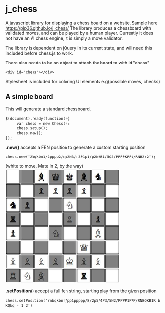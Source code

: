 # j_chess

A javascript library for displaying a chess board on a website. Sample here https://pip36.github.io/j_chess/ 
The library produces a chessboard with validated moves, and can be played by a human player. Currently it does not have an AI chess engine, it is simply a move validator.

The library is dependent on jQuery in its current state, and will need this included before chess.js to work.

There also needs to be an object to attach the board to with id "chess"

    <div id="chess"></div>
    
Stylesheet is included for coloring UI elements e.g(possible moves, checks)

A simple board
---------------------------
This will generate a standard chessboard.

    $(document).ready(function(){
	     var chess = new Chess();
         chess.setup();
	     chess.new();
    });
    
**.new()** accepts a FEN position to generate a custom starting position

    chess.new("2bqkbn1/2pppp2/np2N3/r3P1p1/p2N2B1/5Q2/PPPPKPP1/RNB2r2");
 
(white to move, Mate in 2, by the way)
![Example](/ChessPosition.JPG)

**.setPosition()** accept a full fen string, starting play from the given position

	chess.setPosition('rnbqkbnr/pp1ppppp/8/2p5/4P3/5N2/PPPP1PPP/RNBQKB1R b KQkq - 1 2')
